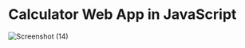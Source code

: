 ﻿# Calculator Web App in JavaScript 
 
![Screenshot (14)](https://user-images.githubusercontent.com/49945053/171385292-ca72af06-38e8-472d-a62b-a405e81b86e7.png)
